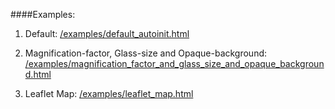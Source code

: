####Examples:<br/>

1. Default:
    [/examples/default_autoinit.html](examples/default_autoinit.html)
    
2. Magnification-factor, Glass-size and Opaque-background:
    [/examples/magnification_factor_and_glass_size_and_opaque_background.html](examples/magnification_factor_and_glass_size_and_opaque_background.html)
    
3. Leaflet Map:
    [/examples/leaflet_map.html](examples/leaflet_map.html)
